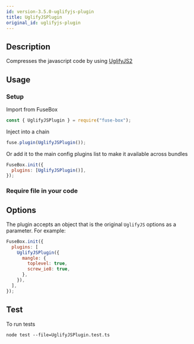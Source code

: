 ```yaml
---
id: version-3.5.0-uglifyjs-plugin
title: UglifyJSPlugin
original_id: uglifyjs-plugin
---
```


## Description

Compresses the javascript code by using
[UglifyJS2](https://github.com/mishoo/UglifyJS2)

## Usage

### Setup

Import from FuseBox

```js
const { UglifyJSPlugin } = require("fuse-box");
```

Inject into a chain

```js
fuse.plugin(UglifyJSPlugin());
```

Or add it to the main config plugins list to make it available across bundles

```js
FuseBox.init({
  plugins: [UglifyJSPlugin()],
});
```

### Require file in your code

## Options

The plugin accepts an object that is the original `UglifyJS` options as a
parameter. For example:

```js
FuseBox.init({
  plugins: [
    UglifyJSPlugin({
      mangle: {
        toplevel: true,
        screw_ie8: true,
      },
    }),
  ],
});
```

## Test

To run tests

```
node test --file=UglifyJSPlugin.test.ts
```
